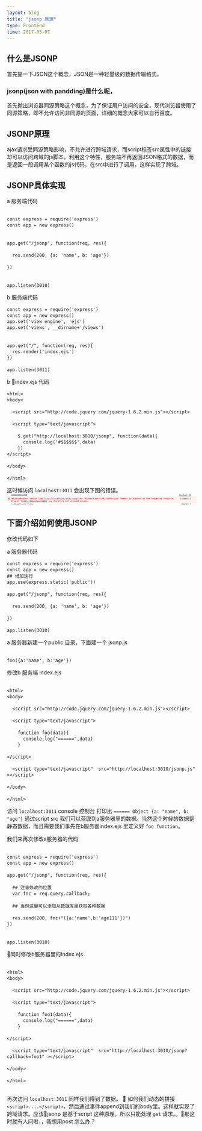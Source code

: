 ```yaml
---
layout: blog
title: "jsonp 原理"
type: FrontEnd
time: 2017-05-07
---
```


## 什么是JSONP

首先提一下JSON这个概念，JSON是一种轻量级的数据传输格式，

### jsonp(json with pandding)是什么呢， 

首先抛出浏览器同源策略这个概念，为了保证用户访问的安全，现代浏览器使用了同源策略，即不允许访问非同源的页面，详细的概念大家可以自行百度。

## JSONP原理

ajax请求受同源策略影响，不允许进行跨域请求，而script标签src属性中的链接却可以访问跨域的js脚本，利用这个特性，服务端不再返回JSON格式的数据，而是返回一段调用某个函数的js代码，在src中进行了调用，这样实现了跨域。

## JSONP具体实现

a 服务端代码

```

const express = require('express')
const app = new express()


app.get("/jsonp", function(req, res){

  res.send(200, {a: 'name', b: 'age'})

})


app.listen(3010)

```

b 服务端代码

```
const express = require('express')
const app = new express()
app.set('view engine', 'ejs')
app.set('views', __dirname+'/views')


app.get("/", function(req, res){
  res.render('index.ejs')
})

app.listen(3011)

```

b index.ejs 代码

```
<html>
<body>

  <script src="http://code.jquery.com/jquery-1.6.2.min.js"></script>

  <script type="text/javascript">

    $.get("http://localhost:3010/jsonp", function(data){
      console.log('#$$$$$$',data)
    })
</script>

</body>

</html>

```
这时候访问 `localhost:3011` 会出现下图的错误。
![mvvm_framework](/assets/img/cors_error.png)


## 下面介绍如何使用JSONP
修改代码如下

a 服务器代码

```
const express = require('express')
const app = new express()
## 增加这行
app.use(express.static('public'))

app.get("/jsonp", function(req, res){

  res.send(200, {a: 'name', b: 'age'})

})

app.listen(3010)

```
a 服务器新建一个public 目录，下面建一个 jsonp.js

```

foo({a:'name', b:'age'})

```

修改b 服务端 index.ejs

```

<html>
<body>

  <script src="http://code.jquery.com/jquery-1.6.2.min.js"></script>

  <script type="text/javascript">

    function foo(data){
      console.log("======",data)
    }
 
</script>

  <script type="text/javascript"  src="http://localhost:3010/jsonp.js" ></script>  

</body>

</html>

```

访问 `localhost:3011` console 控制台 打印出 `====== Object {a: "name", b: "age"}` 通过script src 我们可以获取到a服务器里的数据。当然这个时候的数据是静态数据，而且需要我们事先在b服务器index.ejs 里定义好 `foo function`。

我们来再次修改a服务器的代码

```

const express = require('express')
const app = new express()

app.get("/jsonp", function(req, res){

  ## 注意修改的位置
  var fnc = req.query.callback;

  ## 当然这里可以添加从数据库里获取各种数据

  res.send(200, fnc+"({a:'name',b:'age111'})")
})


app.listen(3010)

```

同时修改b服务器里的index.ejs

```

<html>
<body>

  <script src="http://code.jquery.com/jquery-1.6.2.min.js"></script>

  <script type="text/javascript">

    function foo1(data){
      console.log("======",data)
    }

</script>

  <script type="text/javascript"  src="http://localhost:3010/jsonp?callback=foo1" ></script>    

</body>

</html>


```

再次访问 `localhost:3011` 同样我们得到了数据。

如何我们动态的拼接 `<script>....</script>`，然后通过事件append到我们的body里。这样就实现了跨域请求。应该jsonp 是基于script 这种原理，所以只能处理 `get` 请求。。那这时就有人问啦，，我想用post 怎么办？